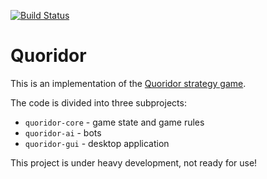 [![Build Status](https://secure.travis-ci.org/bm371613/quoridor.png?branch=master)](http://travis-ci.org/bm371613/quoridor)

Quoridor
===

This is an implementation of the [Quoridor strategy game](https://en.wikipedia.org/wiki/Quoridor).

The code is divided into three subprojects:

 - `quoridor-core` - game state and game rules
 - `quoridor-ai` - bots
 - `quoridor-gui` - desktop application

This project is under heavy development, not ready for use!
